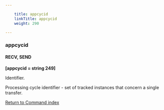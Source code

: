 ```yaml
---

    title: appcycid
    linkTitle: appcycid
    weight: 290

---
```

<span id="appcycid"></span>

### appcycid

#### RECV, SEND

****\[appcycid = string 249\]****

Identifier.

Processing cycle identifier - set of tracked instances that concern
a single transfer.

[Return to Command index](../../)
